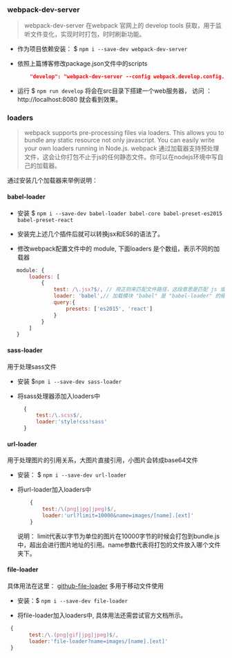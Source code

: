 ###  webpack-dev-server

> webpack-dev-server 在webpack 官网上的 develop tools 获取，用于监听文件变化，实现时时打包，时时刷新功能。

- 作为项目依赖安装： $ `npm i --save-dev webpack-dev-server`

- 依照上篇博客修改package.json文件中的scripts
    ```json
        "develop": "webpack-dev-server --config webpack.develop.config.js --devtool eval --progress --colors --hot --content-base src"
    ```

- 运行 $ `npm run develop` 将会在src目录下搭建一个web服务器， 访问 ： http://localhost:8080 就会看到效果。

### loaders

> webpack supports pre-processing files via loaders. This allows you to bundle any static resource not only javascript. You can easily write your own loaders running in Node.js.
> webpack 通过加载器支持预处理文件，这会让你打包不止于js的任何静态文件。你可以在nodejs环境中写自己的加载器。

通过安装几个加载器来举例说明：

#### babel-loader 

- 安装 $ `npm i --save-dev babel-loader babel-core babel-preset-es2015 babel-preset-react`

- 安装完上述几个插件后就可以转换jsx和ES6的语法了。
 
- 修改webpack配置文件中的 module, 下面loaders 是个数组，表示不同的加载器
 ```javascript
    module: {
        loaders: [
            {
                test: /\.jsx?$/, // 用正则来匹配文件路径，这段意思是匹配 js 或者 jsx
                loader: 'babel',// 加载模块 "babel" 是 "babel-loader" 的缩写
                query:{
                    presets: ['es2015', 'react']
                }
            }
        ]
    }
 ```

#### sass-loader

用于处理sass文件
  
- 安装 $`npm i --save-dev sass-loader`

- 将sass处理器添加入loaders中
  ```javascript
    {
        test:/\.scss$/,
        loader:'style!css!sass'
    }
  ```

####  url-loader

用于处理图片的引用关系，大图片直接引用，小图片会转成base64文件

- 安装： $ `npm i --save-dev url-loader`
 
- 将url-loader加入loaders中

    ```javascript
        {
            test:/\(png|jpg|jpeg)$/,
            loader:'url?limit=10000&name=images/[name].[ext]'
        }
    ```

    说明： limit代表以字节为单位的图片在10000字节的时候会打包到bundle.js中，超出会进行图片地址的引用。name参数代表将打包的文件放入哪个文件夹下。

#### file-loader

具体用法在这里： [github-file-loader](https://github.com/webpack/file-loader) 多用于移动文件使用

- 安装：$ `npm i --save-dev file-loader`

- 将file-loader加入loaders中, 具体用法还需尝试官方文档所示。
 ```javascript
  {
		test:/\.(png|gif|jpg|jpeg)$/,
		loader:'file-loader?name=images/[name].[ext]'
  }
 ```